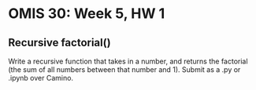 # OMIS 30: Week 5, HW 1


## Recursive factorial()

Write a recursive function that takes in a number, and returns the factorial (the sum of all numbers between that number and 1). Submit as a .py or .ipynb over Camino.
